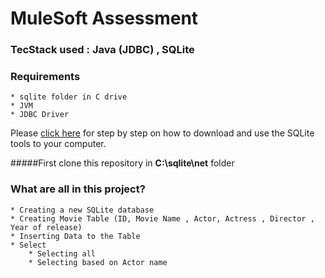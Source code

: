 # MuleSoft Assessment

### TecStack used : Java (JDBC) , SQLite

### Requirements

    * sqlite folder in C drive
    * JVM
    * JDBC Driver

Please [click here](https://www.sqlitetutorial.net/download-install-sqlite/) for step by step on how to download and use the SQLite tools to your computer.

#####First clone this repository in **C:\sqlite\net** folder

### What are all in this project?

    * Creating a new SQLite database
    * Creating Movie Table (ID, Movie Name , Actor, Actress , Director , Year of release)
    * Inserting Data to the Table
    * Select
        * Selecting all
        * Selecting based on Actor name
